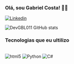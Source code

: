 

### Olá, sou Gabriel Costa! 👋🏻

[![Linkedin](    https://img.shields.io/badge/LinkedIn-0077B5?style=for-the-badge&logo=linkedin&logoColor=white)](www.linkedin.com/in/gabriel-costa-04a756325)

![DevGBL011 GitHub stats](https://github-readme-stats.vercel.app/api?username=DevGBL011&show_icons=true&theme=cobalt)

### Tecnologias que eu ultilizo

<div style="display: inline_block"><br/>
    <img align="center" alt="html5" src="https://img.shields.io/badge/HTML5-E34F26?style=for-the-badge&logo=html5&logoColor=white" />
    <img align="center" alt="Python" src="https://img.shields.io/badge/Python-14354C?style=for-the-badge&logo=python&logoColor=white" />
    <img align="center" alt="C#" src="https://img.shields.io/badge/C%23-239120?style=for-the-badge&logo=c-sharp&logoColor=white" />
</div>
